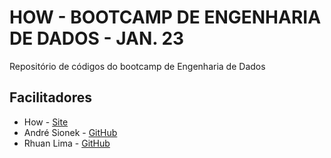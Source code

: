 # HOW - BOOTCAMP DE ENGENHARIA DE DADOS - JAN. 23

Repositório de códigos do bootcamp de Engenharia de Dados

## Facilitadores

* How - [Site](https://howedu.com.br/)
* André Sionek - [GitHub](https://github.com/andresionek91)
* Rhuan Lima  - [GitHub](https://github.com/rhuanlima)